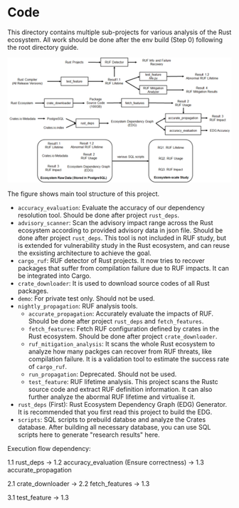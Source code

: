 # Code

This directory contains multiple sub-projects for various analysis of the Rust ecosystem. All work should be done after the env build (Step 0) following the root directory guide.


![Tool Structure](Arch.png)

The figure shows main tool structure of this project. 

- `accuracy_evaluation`: Evaluate the accuracy of our dependency resolution tool. Should be done after project `rust_deps`.
- `advisory_scanner`: Scan the advisory impact range across the Rust ecosystem according to provided advisory data in json file. Should be done after project `rust_deps`. This tool is not included in RUF study, but is extended for vulnerability study in the Rust ecosystem, and can reuse the exsisting architecture to achieve the goal.
- `cargo_ruf`: RUF detector of Rust projects. It now tries to recover packages that suffer from compilation failure due to RUF impacts. It can be integrated into Cargo.
- `crate_downloader`: It is used to download source codes of all Rust packages.
- `demo`: For private test only. Should not be used.
- `nightly_propagation`: RUF analysis tools.
  - `accurate_propagation`: Accurately evaluate the impacts of RUF. Should be done after project `rust_deps` and `fetch_features`.
  - `fetch_features`: Fetch RUF configuration defined by crates in the Rust ecosystem. Should be done after project `crate_downloader`.
  - `ruf_mitigation_analysis`: It scans the whole Rust ecosystem to analyze how many packges can recover from RUF threats, like compilation failure. It is a validation tool to estimate the success rate of `cargo_ruf`.
  - `run_propagation`: Deprecated. Should not be used.
  - `test_feature`: RUF lifetime analysis. This project scans the Rustc source code and extract RUF definition information. It can also further analyze the abormal RUF lifetime and virtualise it.
- `rust_deps` (First): Rust Ecosystem Dependency Graph (EDG) Generator. It is recommended that you first read this project to build the EDG.
- `scripts`: SQL scripts to prebuild databse and analyze the Crates database. After building all necessary database, you can use SQL scripts here to generate "research results" here.


Execution flow dependency:

1.1 rust_deps         -> 1.2 accuracy_evaluation (Ensure correctness)   -> 1.3 accurate_propagation

2.1 crate_downloader  -> 2.2 fetch_features -> 1.3

3.1 test_feature      -> 1.3
